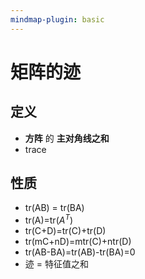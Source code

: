 ```yaml
---
mindmap-plugin: basic
---
```


# 矩阵的迹

## 定义
- **方阵** 的 **主对角线之和**
- trace

## 性质
- tr(AB) = tr(BA)
- tr(A)=tr($A^T$)
- tr(C+D)=tr(C)+tr(D)
- tr(mC+nD)=mtr(C)+ntr(D)
- tr(AB-BA)=tr(AB)-tr(BA)=0
- 迹 = 特征值之和
